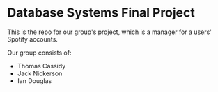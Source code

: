 # Database Systems Final Project

This is the repo for our group's project, which is a manager for a users' Spotify accounts.

Our group consists of:
* Thomas Cassidy
* Jack Nickerson
* Ian Douglas
